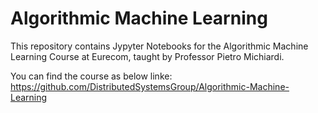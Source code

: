 # Algorithmic Machine Learning

This repository contains Jypyter Notebooks for the Algorithmic Machine Learning Course at Eurecom, taught by Professor Pietro Michiardi.

You can find the course as below linke:
https://github.com/DistributedSystemsGroup/Algorithmic-Machine-Learning